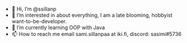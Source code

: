 - 👋 Hi, I’m @ssillanp
- 👀 I’m interested in about everything, I am a late blooming, hobbyist want-to-be-developer.
- 🌱 I’m currently learning OOP with Java
- 📫 How to reach me email sami.sillanpaa at iki.fi, discord: sasimi#5736 

<!---
ssillanp/ssillanp is a ✨ special ✨ repository because its `README.md` (this file) appears on your GitHub profile.
You can click the Preview link to take a look at your changes.
--->
